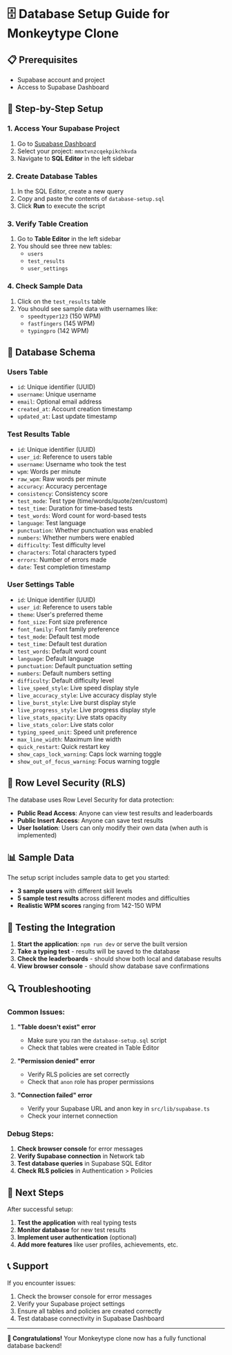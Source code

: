 # 🗄️ Database Setup Guide for Monkeytype Clone

## 📋 Prerequisites

- Supabase account and project
- Access to Supabase Dashboard

## 🚀 Step-by-Step Setup

### 1. Access Your Supabase Project

1. Go to [Supabase Dashboard](https://app.supabase.com/)
2. Select your project: `mmxtvnzcqekpikchkvda`
3. Navigate to **SQL Editor** in the left sidebar

### 2. Create Database Tables

1. In the SQL Editor, create a new query
2. Copy and paste the contents of `database-setup.sql`
3. Click **Run** to execute the script

### 3. Verify Table Creation

1. Go to **Table Editor** in the left sidebar
2. You should see three new tables:
   - `users`
   - `test_results`
   - `user_settings`

### 4. Check Sample Data

1. Click on the `test_results` table
2. You should see sample data with usernames like:
   - `speedtyper123` (150 WPM)
   - `fastfingers` (145 WPM)
   - `typingpro` (142 WPM)

## 🔧 Database Schema

### Users Table
- `id`: Unique identifier (UUID)
- `username`: Unique username
- `email`: Optional email address
- `created_at`: Account creation timestamp
- `updated_at`: Last update timestamp

### Test Results Table
- `id`: Unique identifier (UUID)
- `user_id`: Reference to users table
- `username`: Username who took the test
- `wpm`: Words per minute
- `raw_wpm`: Raw words per minute
- `accuracy`: Accuracy percentage
- `consistency`: Consistency score
- `test_mode`: Test type (time/words/quote/zen/custom)
- `test_time`: Duration for time-based tests
- `test_words`: Word count for word-based tests
- `language`: Test language
- `punctuation`: Whether punctuation was enabled
- `numbers`: Whether numbers were enabled
- `difficulty`: Test difficulty level
- `characters`: Total characters typed
- `errors`: Number of errors made
- `date`: Test completion timestamp

### User Settings Table
- `id`: Unique identifier (UUID)
- `user_id`: Reference to users table
- `theme`: User's preferred theme
- `font_size`: Font size preference
- `font_family`: Font family preference
- `test_mode`: Default test mode
- `test_time`: Default test duration
- `test_words`: Default word count
- `language`: Default language
- `punctuation`: Default punctuation setting
- `numbers`: Default numbers setting
- `difficulty`: Default difficulty level
- `live_speed_style`: Live speed display style
- `live_accuracy_style`: Live accuracy display style
- `live_burst_style`: Live burst display style
- `live_progress_style`: Live progress display style
- `live_stats_opacity`: Live stats opacity
- `live_stats_color`: Live stats color
- `typing_speed_unit`: Speed unit preference
- `max_line_width`: Maximum line width
- `quick_restart`: Quick restart key
- `show_caps_lock_warning`: Caps lock warning toggle
- `show_out_of_focus_warning`: Focus warning toggle

## 🔐 Row Level Security (RLS)

The database uses Row Level Security for data protection:

- **Public Read Access**: Anyone can view test results and leaderboards
- **Public Insert Access**: Anyone can save test results
- **User Isolation**: Users can only modify their own data (when auth is implemented)

## 📊 Sample Data

The setup script includes sample data to get you started:

- **3 sample users** with different skill levels
- **5 sample test results** across different modes and difficulties
- **Realistic WPM scores** ranging from 142-150 WPM

## 🧪 Testing the Integration

1. **Start the application**: `npm run dev` or serve the built version
2. **Take a typing test** - results will be saved to the database
3. **Check the leaderboards** - should show both local and database results
4. **View browser console** - should show database save confirmations

## 🔍 Troubleshooting

### Common Issues:

1. **"Table doesn't exist" error**
   - Make sure you ran the `database-setup.sql` script
   - Check that tables were created in Table Editor

2. **"Permission denied" error**
   - Verify RLS policies are set correctly
   - Check that `anon` role has proper permissions

3. **"Connection failed" error**
   - Verify your Supabase URL and anon key in `src/lib/supabase.ts`
   - Check your internet connection

### Debug Steps:

1. **Check browser console** for error messages
2. **Verify Supabase connection** in Network tab
3. **Test database queries** in Supabase SQL Editor
4. **Check RLS policies** in Authentication > Policies

## 🚀 Next Steps

After successful setup:

1. **Test the application** with real typing tests
2. **Monitor database** for new test results
3. **Implement user authentication** (optional)
4. **Add more features** like user profiles, achievements, etc.

## 📞 Support

If you encounter issues:

1. Check the browser console for error messages
2. Verify your Supabase project settings
3. Ensure all tables and policies are created correctly
4. Test database connectivity in Supabase Dashboard

---

**🎉 Congratulations!** Your Monkeytype clone now has a fully functional database backend!
